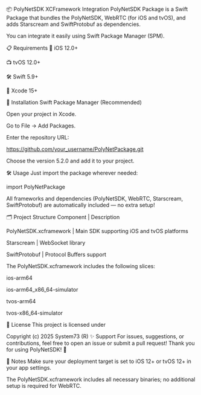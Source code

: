 📦 PolyNetSDK XCFramework Integration
PolyNetSDK Package is a Swift Package that bundles the PolyNetSDK, WebRTC (for iOS and tvOS), and adds Starscream and SwiftProtobuf as dependencies.

You can integrate it easily using Swift Package Manager (SPM).

📋 Requirements
📱 iOS 12.0+

📺 tvOS 12.0+

🛠️ Swift 5.9+

🧰 Xcode 15+

🚀 Installation
Swift Package Manager (Recommended)

Open your project in Xcode.

Go to File → Add Packages.

Enter the repository URL:

https://github.com/your_username/PolyNetPackage.git

Choose the version 5.2.0 and add it to your project.

🛠 Usage
Just import the package wherever needed:

import PolyNetPackage

All frameworks and dependencies (PolyNetSDK, WebRTC, Starscream, SwiftProtobuf) are automatically included — no extra setup!

🗂 Project Structure
Component | Description

PolyNetSDK.xcframework | Main SDK supporting iOS and tvOS platforms

Starscream | WebSocket library

SwiftProtobuf | Protocol Buffers support

The PolyNetSDK.xcframework includes the following slices:

ios-arm64

ios-arm64_x86_64-simulator

tvos-arm64

tvos-x86_64-simulator

📄 License
This project is licensed under

Copyright (c) 2025 System73 (R)
✨ Support
For issues, suggestions, or contributions, feel free to open an issue or submit a pull request! Thank you for using PolyNetSDK! 🚀

📌 Notes
Make sure your deployment target is set to iOS 12+ or tvOS 12+ in your app settings.

The PolyNetSDK.xcframework includes all necessary binaries; no additional setup is required for WebRTC.
